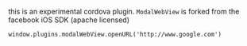 this is an experimental cordova plugin. `ModalWebView` is forked from the facebook iOS SDK (apache licensed)

    window.plugins.modalWebView.openURL('http://www.google.com')
